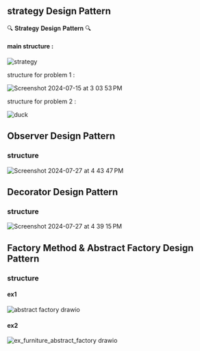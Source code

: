 ## strategy Design Pattern
🔍 𝐒𝐭𝐫𝐚𝐭𝐞𝐠𝐲 𝐃𝐞𝐬𝐢𝐠𝐧 𝐏𝐚𝐭𝐭𝐞𝐫𝐧 🔍

#### main structure : 

![strategy](https://github.com/user-attachments/assets/3075d39e-2f63-4707-86c4-dee751941880)


structure for problem 1 :

![Screenshot 2024-07-15 at 3 03 53 PM](https://github.com/user-attachments/assets/596af59b-e300-4550-81dd-a3ab5f3951ad)

structure for problem 2 :

![duck](https://github.com/user-attachments/assets/a71e5d20-376b-448a-92e8-eaafba756305)




## Observer Design Pattern

### structure


![Screenshot 2024-07-27 at 4 43 47 PM](https://github.com/user-attachments/assets/911134d9-1d94-46af-ab07-5d1a3624334c)




## Decorator Design Pattern

### structure

![Screenshot 2024-07-27 at 4 39 15 PM](https://github.com/user-attachments/assets/38aea807-557f-47c6-b7b1-8b2ed4dd2f86)

## Factory Method & Abstract Factory Design Pattern

### structure
#### ex1
![abstract factory drawio](https://github.com/user-attachments/assets/1ae821ec-27b2-4414-a430-873f38e5b14a)

#### ex2

![ex_furniture_abstract_factory drawio](https://github.com/user-attachments/assets/182c8404-5608-47eb-8787-ae3c61833d85)
 

